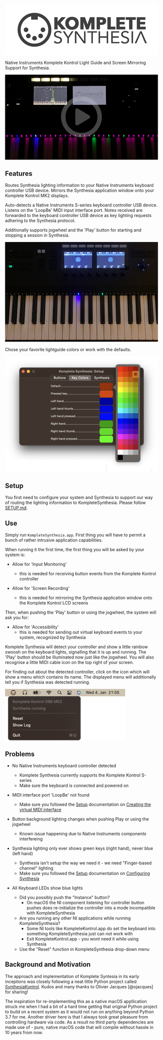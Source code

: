 <p align="center"><img src="site/images/Logo.png" /></p>

Native Instruments Komplete Kontrol Light Guide and Screen Mirroring Support for Synthesia.

<p align="center"><a href="https://youtu.be/bJiGqRVU9uU"><img src="site/images/VideoThumb_Large.png" /></a></p>

## Features

Routes Synthesia lighting information to your Native Instruments keyboard controller USB device. Mirrors the Synthesia application window onto your Komplete Kontrol MK2 displays.

Auto-detects a Native Instruments S-series keyboard controller USB device. Listens on the 'LoopBe' MIDI input interface port. Notes received are forwarded to the keyboard controller USB device as key lighting requests adhering to the Synthesia protocol.

Additionally supports jogwheel and the 'Play' button for starting and stopping a session in Synthesia.

![In Action](site/images/ButtonsAndLightGuide.png)

Chose your favorite lightguide colors or work with the defaults.

![Lightguide Setup](site/images/Setup_Dialog.png)

## Setup

You first need to configure your system and Synthesia to support our way of routing the lighting information to KompleteSynthesia. Please follow [SETUP.md](SETUP.md).

## Use

Simply run `KompleteSynthesia.app`. First thing you will have to permit a bunch of rather intrusive application capabilities.

When running it the first time, the first thing you will be asked by your system is:

- Allow for 'Input Monitoring'
    - this is needed for receiving button events from the Komplete Kontrol controller

- Allow for 'Screen Recording'
    - this is needed for mirroring the Synthesia application window onto the Komplete Kontrol LCD screens

Then, when pushing the 'Play' button or using the jogwheel, the system will ask you for:

- Allow for 'Accessibility'
    - this is needed for sending out virtual keyboard events to your system, recognized by Synthesia

Komplete Synthesia will detect your controller and show a little rainbow swoosh on the keyboard lights, signalling that it is up and running. The 'Play' button should be illuminated now just like the jogwheel. You will also recognise a little MIDI cable icon on the top right of your screen.

For finding out about the detected controller, click on the icon which will show a menu which contains its name. The displayed menu will additionally tell you if Synthesia was detected running.

![Komplete Synthesia](site/images/KompleteSynthesia.png)

## Problems

- No Native Instruments keyboard controller detected
    - Komplete Synthesia currently supports the Komplete Kontrol S-series
    - Make sure the keyboard is connected and powered on
  
- MIDI interface port 'LoopBe' not found
    - Make sure you followed the [Setup](#setup) documentation on [Creating the virtual MIDI interface](SETUP.md#creating-the-virtual-midi-interface)

- Button background lighting changes when pushing Play or using the jogwheel
    - Known issue happening due to Native Instruments components interfereing
    
- Synthesia lighting only ever shows green keys (right hand), never blue (left hand)
    - Synthesia isn't setup the way we need it - we need "Finger-based channel" lighting
    - Make sure you followed the [Setup](#setup) documentation on [Configuring Synthesia](SETUP.md#configuring-synthesia)

- All Keyboard LEDs show blue lights
    - Did you possibly push the "Instance" button?
        - On macOS the NI component listening for controller button pushes does re-initialize the controller into a mode incompatible with KompleteSynthesia
    - Are you running any other NI applications while running KompleteSynthesia?
        - Some NI tools like KompleteKontrol.app do set the keyboard into something KompleteSynthesia just can not work with
        - Exit KompleteKontrol.app - you wont need it while using Synthesia
    - Use the "Reset" function in KompleteSynthesia drop-down menu

## Background and Motivation

The approach and implementation of Komplete Syntesia in its early inceptions was closely following a neat little Python project called [SynthesiaKontrol](https://github.com/ojacques/SynthesiaKontrol).
Kudos and many thanks to Olivier Jacques [@ojacques] for sharing!

The inspiration for re-implementing this as a native macOS appllication struck me when I had a bit of a hard time getting that original Python project to build on a recent system as it would not run on anything beyond Python 3.7 for me. Another driver here is that I always took great pleasure from controlling hardware via code. As a result no third party dependencies are made use of - pure, native macOS code that will compile without hassle in 10 years from now.
